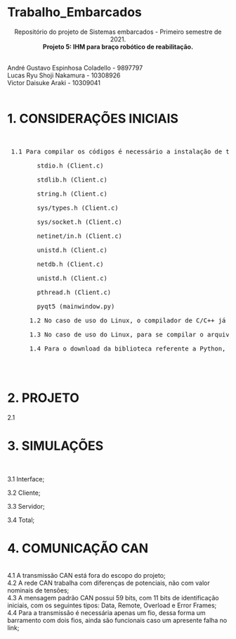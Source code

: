 # Trabalho_Embarcados
<p align="center">
Repositório do projeto de Sistemas embarcados - Primeiro semestre de 2021. <br/>
<b> Projeto 5: IHM para braço robótico de reabilitação. </b>

<p align="left">
<br/>
André Gustavo Espinhosa Coladello - 9897797
<br/>
Lucas Ryu Shoji Nakamura - 10308926
<br/>
Victor Daisuke Araki - 10309041
<br/>
<br/>
  

<h1> 1. CONSIDERAÇÕES INICIAIS </h1> <br/>
<pre> 1.1 Para compilar os códigos é necessário a instalação de todas as bibliotecas: <br/>
        stdio.h (Client.c) <br/>
        stdlib.h (Client.c) <br/>
        string.h (Client.c) <br/>
        sys/types.h (Client.c) <br/>
        sys/socket.h (Client.c) <br/>
        netinet/in.h (Client.c) <br/>
        unistd.h (Client.c) <br/>
        netdb.h (Client.c) <br/>
        unistd.h (Client.c) <br/>
        pthread.h (Client.c) <br/>
        pyqt5 (mainwindow.py) <br/>
      1.2 No caso de uso do Linux, o compilador de C/C++ já possui as bibliotecas necessárias para o "Client.c"; <br/>
      1.3 No caso de uso do Linux, para se compilar o arquivo em C/C++ usar a linha: "gcc -Wall Client.c -pthread -o Client"; <br/>
      1.4 Para o download da biblioteca referente a Python, usar o comando "pip install pyqt5"; <br/>
  <br/>
</pre>  
<h1> 2. PROJETO </h1>
  2.1 
  
<h1> 3. SIMULAÇÕES </h1>  <br/>

  3.1 Interface;   <br/>
  
  3.2 Cliente;   <br/>
  
  3.3 Servidor;   <br/>
  
  3.4 Total;   <br/>
  
  
<h1> 4. COMUNICAÇÃO CAN </h1>  <br/>
    4.1 A transmissão CAN está fora do escopo do projeto;  <br/>
    4.2 A rede CAN trabalha com diferenças de potenciais, não com valor nominais de tensões;   <br/>
    4.3 A mensagem padrão CAN possui 59 bits, com 11 bits de identificação iniciais, com os seguintes tipos: Data, Remote, Overload e Error Frames;   <br/>
    4.4 Para a transmissão é necessária apenas um fio, dessa forma um barramento com dois fios, ainda são funcionais caso um apresente falha no link;  <br/>

</p>


